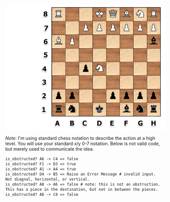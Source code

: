 ![Board](image.png)

*Note*: I'm using standard chess notation to describe the action at a high level.  You will use your standard x/y 0-7 notation. Below is not valid code, but merely used to communicate the idea.

```
is_obstructed? A6 -> C4 => false
is_obstructed? F1 -> D3 => true
is_obstructed? A1 -> A4 => true
is_obstructed? D4 -> B5 => Raise an Error Message # invalid input.  Not diagnal, horizontal, or vertical.
is_obstructed? A8 -> A6 => false # note: this is not an obstruction.  This has a piece in the destination, but not in between the pieces.
is_obstructed? A8 -> C8 => false
```